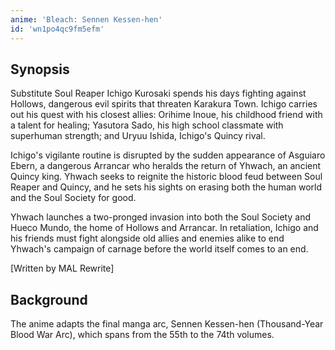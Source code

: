 ```yaml
---
anime: 'Bleach: Sennen Kessen-hen'
id: 'wn1po4qc9fm5efm'
---
```


## Synopsis

Substitute Soul Reaper Ichigo Kurosaki spends his days fighting against Hollows, dangerous evil spirits that threaten Karakura Town. Ichigo carries out his quest with his closest allies: Orihime Inoue, his childhood friend with a talent for healing; Yasutora Sado, his high school classmate with superhuman strength; and Uryuu Ishida, Ichigo's Quincy rival.

Ichigo's vigilante routine is disrupted by the sudden appearance of Asguiaro Ebern, a dangerous Arrancar who heralds the return of Yhwach, an ancient Quincy king. Yhwach seeks to reignite the historic blood feud between Soul Reaper and Quincy, and he sets his sights on erasing both the human world and the Soul Society for good.

Yhwach launches a two-pronged invasion into both the Soul Society and Hueco Mundo, the home of Hollows and Arrancar. In retaliation, Ichigo and his friends must fight alongside old allies and enemies alike to end Yhwach's campaign of carnage before the world itself comes to an end.

[Written by MAL Rewrite]

## Background

The anime adapts the final manga arc, Sennen Kessen-hen (Thousand-Year Blood War Arc), which spans from the 55th to the 74th volumes.

